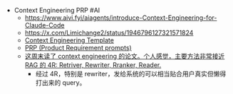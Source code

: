 - Context Engineering PRP #AI
	- https://www.aivi.fyi/aiagents/introduce-Context-Engineering-for-Claude-Code
	- https://x.com/Limichange2/status/1946796127321571824
	- [Context Engineering Template](https://github.com/coleam00/context-engineering-intro)
	- [PRP (Product Requirement prompts)](https://github.com/Wirasm/PRPs-agentic-eng)
	- [这周末读了 context engineering 的论文。个人感觉，主要方法非常接近 RAG 的 4R: Retriver, Rewriter, Rranker, Reader.](https://x.com/dongxi_nlp/status/1946664999549534651)
		- 经过 4R，特别是 rewriter，发给系统的可以相当贴合用户真实但懒得打出来的 query。